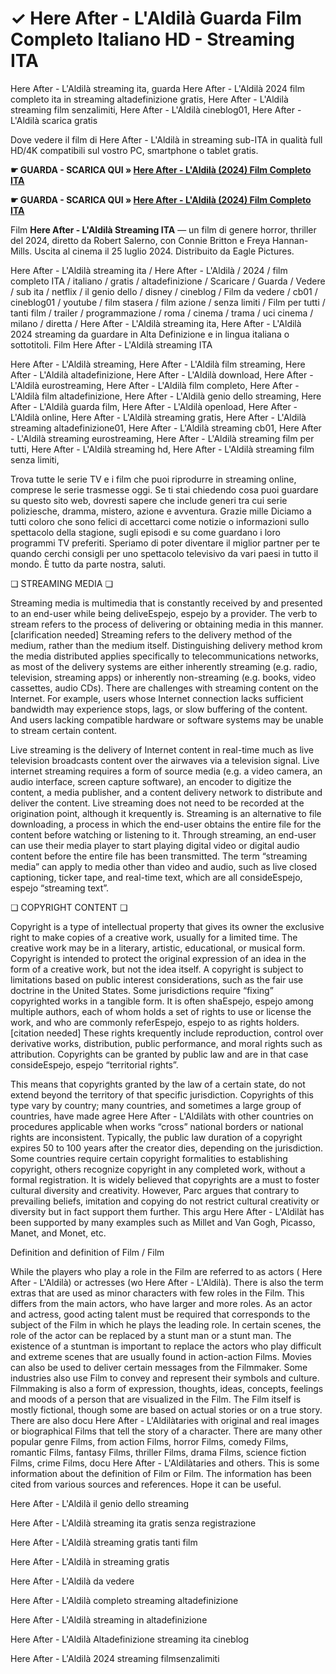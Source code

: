 # ✓ Here After - L'Aldilà Guarda Film Completo Italiano HD - Streaming ITA

Here After - L'Aldilà streaming ita, guarda Here After - L'Aldilà 2024 film completo ita in streaming altadefinizione gratis, Here After - L'Aldilà streaming film senzalimiti, Here After - L'Aldilà cineblog01, Here After - L'Aldilà scarica gratis

Dove vedere il film di Here After - L'Aldilà in streaming sub-ITA in qualità full HD/4K compatibili sul vostro PC, smartphone o tablet gratis.

**☛ GUARDA - SCARICA QUI » [Here After - L'Aldilà (2024) Film Completo ITA](https://popcorn-tv.online/it/movie/1096838/here-after)**

**☛ GUARDA - SCARICA QUI » [Here After - L'Aldilà (2024) Film Completo ITA](https://popcorn-tv.online/it/movie/1096838/here-after)**

Film **Here After - L'Aldilà Streaming ITA** — un film di genere horror, thriller del 2024, diretto da Robert Salerno, con Connie Britton e Freya Hannan-Mills. Uscita al cinema il 25 luglio 2024. Distribuito da Eagle Pictures.

Here After - L'Aldilà streaming ita / Here After - L'Aldilà / 2024 / film completo ITA / italiano / gratis / altadefinizione / Scaricare / Guarda / Vedere / sub ita / netflix / il genio dello / disney / cineblog / Film da vedere / cb01 / cineblog01 / youtube / film stasera / film azione / senza limiti / Film per tutti / tanti film / trailer / programmazione / roma / cinema / trama / uci cinema / milano / diretta / Here After - L'Aldilà streaming ita, Here After - L'Aldilà 2024 streaming da guardare in Alta Definizione e in lingua italiana o sottotitoli. Film Here After - L'Aldilà streaming ITA

Here After - L'Aldilà streaming, Here After - L'Aldilà film streaming, Here After - L'Aldilà altadefinizione, Here After - L'Aldilà download, Here After - L'Aldilà eurostreaming, Here After - L'Aldilà film completo, Here After - L'Aldilà film altadefinizione, Here After - L'Aldilà genio dello streaming, Here After - L'Aldilà guarda film, Here After - L'Aldilà openload, Here After - L'Aldilà online, Here After - L'Aldilà streaming gratis, Here After - L'Aldilà streaming altadefinizione01, Here After - L'Aldilà streaming cb01, Here After - L'Aldilà streaming eurostreaming, Here After - L'Aldilà streaming film per tutti, Here After - L'Aldilà streaming hd, Here After - L'Aldilà streaming film senza limiti,

Trova tutte le serie TV e i film che puoi riprodurre in streaming online, comprese le serie trasmesse oggi. Se ti stai chiedendo cosa puoi guardare su questo sito web, dovresti sapere che include generi tra cui serie poliziesche, dramma, mistero, azione e avventura. Grazie mille Diciamo a tutti coloro che sono felici di accettarci come notizie o informazioni sullo spettacolo della stagione, sugli episodi e su come guardano i loro programmi TV preferiti. Speriamo di poter diventare il miglior partner per te quando cerchi consigli per uno spettacolo televisivo da vari paesi in tutto il mondo. È tutto da parte nostra, saluti.

❏ STREAMING MEDIA ❏

Streaming media is multimedia that is constantly received by and presented to an end-user while being deliveEspejo, espejo by a provider. The verb to stream refers to the process of delivering or obtaining media in this manner.[clarification needed] Streaming refers to the delivery method of the medium, rather than the medium itself. Distinguishing delivery method krom the media distributed applies specifically to telecommunications networks, as most of the delivery systems are either inherently streaming (e.g. radio, television, streaming apps) or inherently non-streaming (e.g. books, video cassettes, audio CDs). There are challenges with streaming content on the Internet. For example, users whose Internet connection lacks sufficient bandwidth may experience stops, lags, or slow buffering of the content. And users lacking compatible hardware or software systems may be unable to stream certain content.

Live streaming is the delivery of Internet content in real-time much as live television broadcasts content over the airwaves via a television signal. Live internet streaming requires a form of source media (e.g. a video camera, an audio interface, screen capture software), an encoder to digitize the content, a media publisher, and a content delivery network to distribute and deliver the content. Live streaming does not need to be recorded at the origination point, although it krequently is. Streaming is an alternative to file downloading, a process in which the end-user obtains the entire file for the content before watching or listening to it. Through streaming, an end-user can use their media player to start playing digital video or digital audio content before the entire file has been transmitted. The term “streaming media” can apply to media other than video and audio, such as live closed captioning, ticker tape, and real-time text, which are all consideEspejo, espejo “streaming text”.

❏ COPYRIGHT CONTENT ❏

Copyright is a type of intellectual property that gives its owner the exclusive right to make copies of a creative work, usually for a limited time. The creative work may be in a literary, artistic, educational, or musical form. Copyright is intended to protect the original expression of an idea in the form of a creative work, but not the idea itself. A copyright is subject to limitations based on public interest considerations, such as the fair use doctrine in the United States. Some jurisdictions require “fixing” copyrighted works in a tangible form. It is often shaEspejo, espejo among multiple authors, each of whom holds a set of rights to use or license the work, and who are commonly referEspejo, espejo to as rights holders.[citation needed] These rights krequently include reproduction, control over derivative works, distribution, public performance, and moral rights such as attribution. Copyrights can be granted by public law and are in that case consideEspejo, espejo “territorial rights”.

This means that copyrights granted by the law of a certain state, do not extend beyond the territory of that specific jurisdiction. Copyrights of this type vary by country; many countries, and sometimes a large group of countries, have made agree Here After - L'Aldilàts with other countries on procedures applicable when works “cross” national borders or national rights are inconsistent. Typically, the public law duration of a copyright expires 50 to 100 years after the creator dies, depending on the jurisdiction. Some countries require certain copyright formalities to establishing copyright, others recognize copyright in any completed work, without a formal registration. It is widely believed that copyrights are a must to foster cultural diversity and creativity. However, Parc argues that contrary to prevailing beliefs, imitation and copying do not restrict cultural creativity or diversity but in fact support them further. This argu Here After - L'Aldilàt has been supported by many examples such as Millet and Van Gogh, Picasso, Manet, and Monet, etc.

Definition and definition of Film / Film

While the players who play a role in the Film are referred to as actors ( Here After - L'Aldilà) or actresses (wo Here After - L'Aldilà). There is also the term extras that are used as minor characters with few roles in the Film. This differs from the main actors, who have larger and more roles. As an actor and actress, good acting talent must be required that corresponds to the subject of the Film in which he plays the leading role. In certain scenes, the role of the actor can be replaced by a stunt man or a stunt man. The existence of a stuntman is important to replace the actors who play difficult and extreme scenes that are usually found in action-action Films. Movies can also be used to deliver certain messages from the Filmmaker. Some industries also use Film to convey and represent their symbols and culture. Filmmaking is also a form of expression, thoughts, ideas, concepts, feelings and moods of a person that are visualized in the Film. The Film itself is mostly fictional, though some are based on actual stories or on a true story. There are also docu Here After - L'Aldilàtaries with original and real images or biographical Films that tell the story of a character. There are many other popular genre Films, from action Films, horror Films, comedy Films, romantic Films, fantasy Films, thriller Films, drama Films, science fiction Films, crime Films, docu Here After - L'Aldilàtaries and others. This is some information about the definition of Film or Film. The information has been cited from various sources and references. Hope it can be useful.

Here After - L'Aldilà il genio dello streaming

Here After - L'Aldilà streaming ita gratis senza registrazione

Here After - L'Aldilà streaming gratis tanti film

Here After - L'Aldilà in streaming gratis

Here After - L'Aldilà da vedere

Here After - L'Aldilà completo streaming altadefinizione

Here After - L'Aldilà streaming in altadefinizione

Here After - L'Aldilà Altadefinizione streaming ita cineblog

Here After - L'Aldilà 2024 streaming filmsenzalimiti

